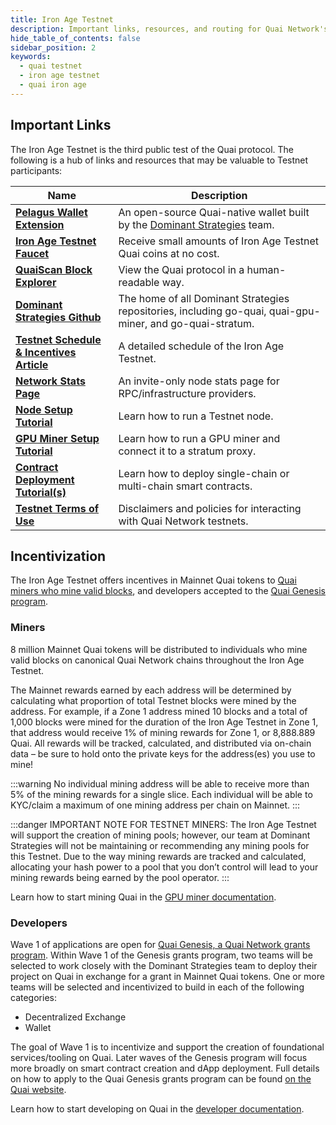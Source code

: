 ```yaml
---
title: Iron Age Testnet
description: Important links, resources, and routing for Quai Network's Iron Age Testnet.
hide_table_of_contents: false
sidebar_position: 2
keywords:
  - quai testnet
  - iron age testnet
  - quai iron age
---
```


## Important Links

The Iron Age Testnet is the third public test of the Quai protocol. The following is a hub of links and resources that may be valuable to Testnet participants:

| Name                                                                                                               | Description                                                                                                |
| ------------------------------------------------------------------------------------------------------------------ | ---------------------------------------------------------------------------------------------------------- |
| [**Pelagus Wallet Extension**](https://chrome.google.com/webstore/detail/pelagus/gaegollnpijhedifeeeepdoffkgfcmbc) | An open-source Quai-native wallet built by the [Dominant Strategies](https://dominantstrategies.io/) team. |
| [**Iron Age Testnet Faucet**](https://faucet.quai.network/)                                                        | Receive small amounts of Iron Age Testnet Quai coins at no cost.                                           |
| [**QuaiScan Block Explorer**](https://cyprus1.colosseum.quaiscan.io/)                                              | View the Quai protocol in a human-readable way.                                                            |
| [**Dominant Strategies Github**](https://github.com/dominant-strategies)                                           | The home of all Dominant Strategies repositories, including go-quai, quai-gpu-miner, and go-quai-stratum.  |
| [**Testnet Schedule & Incentives Article**](https://qu.ai/blog/iron-age-testnet-schedule/)                         | A detailed schedule of the Iron Age Testnet.                                                               |
| [**Network Stats Page**](https://stats.quai.network/)                                                              | An invite-only node stats page for RPC/infrastructure providers.                                           |
| [**Node Setup Tutorial**](./node/start-a-node.md)                                                                  | Learn how to run a Testnet node.                                                                           |
| [**GPU Miner Setup Tutorial**](./mining/gpu-miner/gpu-miner.md)                                                    | Learn how to run a GPU miner and connect it to a stratum proxy.                                            |
| [**Contract Deployment Tutorial(s)**](../develop/tutorials/single-chain.md)                                        | Learn how to deploy single-chain or multi-chain smart contracts.                                           |
| [**Testnet Terms of Use**](./iron-age-testnet-tos.md)                                                              | Disclaimers and policies for interacting with Quai Network testnets.                                       |

## Incentivization

The Iron Age Testnet offers incentives in Mainnet Quai tokens to [Quai miners who mine valid blocks](https://qu.ai/blog/mining-quai-network-iron-age/), and developers accepted to the [Quai Genesis program](https://qu.ai/genesis).

### Miners

8 million Mainnet Quai tokens will be distributed to individuals who mine valid blocks on canonical Quai Network chains throughout the Iron Age Testnet.

The Mainnet rewards earned by each address will be determined by calculating what proportion of total Testnet blocks were mined by the address. For example, if a Zone 1 address mined 10 blocks and a total of 1,000 blocks were mined for the duration of the Iron Age Testnet in Zone 1, that address would receive 1% of mining rewards for Zone 1, or 8,888.889 Quai. All rewards will be tracked, calculated, and distributed via on-chain data – be sure to hold onto the private keys for the address(es) you use to mine!

:::warning
No individual mining address will be able to receive more than 5% of the mining rewards for a single slice. Each individual will be able to KYC/claim a maximum of one mining address per chain on Mainnet.
:::

:::danger
IMPORTANT NOTE FOR TESTNET MINERS: The Iron Age Testnet will support the creation of mining pools; however, our team at Dominant Strategies will not be maintaining or recommending any mining pools for this Testnet. Due to the way mining rewards are tracked and calculated, allocating your hash power to a pool that you don’t control will lead to your mining rewards being earned by the pool operator.
:::

Learn how to start mining Quai in the [GPU miner documentation](../participate/mining/miner-overview.md).

### Developers

Wave 1 of applications are open for [Quai Genesis, a Quai Network grants program](https://qu.ai/genesis). Within Wave 1 of the Genesis grants program, two teams will be selected to work closely with the Dominant Strategies team to deploy their project on Quai in exchange for a grant in Mainnet Quai tokens. One or more teams will be selected and incentivized to build in each of the following categories:

- Decentralized Exchange
- Wallet

The goal of Wave 1 is to incentivize and support the creation of foundational services/tooling on Quai. Later waves of the Genesis program will focus more broadly on smart contract creation and dApp deployment. Full details on how to apply to the Quai Genesis grants program can be found [on the Quai website](https://qu.ai/genesis/).

Learn how to start developing on Quai in the [developer documentation](../develop/smart-contracts/deploy.md).
